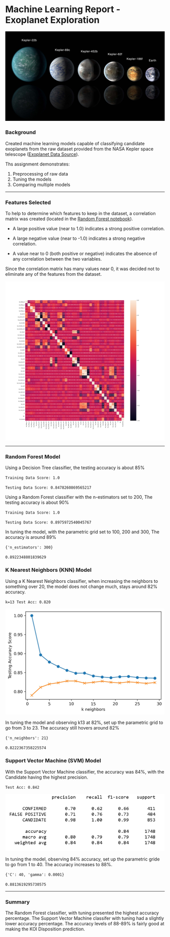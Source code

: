 # Machine Learning Report - Exoplanet Exploration

![exoplanets.jpg](Images/exoplanets.jpg)

### Background

Created machine learning models capable of classifying candidate exoplanets from the raw dataset provided from the NASA Kepler space telescope ([Exoplanet Data Source](https://www.kaggle.com/nasa/kepler-exoplanet-search-results)).

Ths assignment demonstrates:

1. Preprocessing of raw data
2. Tuning the models
3. Comparing multiple models

- - -

### Features Selected
To help to determine which features to keep in the dataset, a correlation matrix was created (located in the [Random Forest notebook](model_1.ipynb)). 

* A large positive value (near to 1.0) indicates a strong positive correlation.

* A large negative value (near to -1.0) indicates a strong negative correlation.

* A value near to 0 (both positive or negative) indicates the absence of any correlation between the two variables.

Since the correlation matrix has many values near 0, it was decided not to eliminate any of the features from the dataset.

![Correlation Image](Images/corr.png)

- - -

### Random Forest Model
Using a Decision Tree classifier, the testing accuracy is about 85%

``Training Data Score: 1.0``

``Testing Data Score: 0.8478260869565217``

Using a Random Forest classifier with the n-estimators set to 200, The testing accuracy is about 90%

``Training Data Score: 1.0``

``Testing Data Score: 0.8975972540045767``

 In tuning the model,  with the parametric grid set to 100, 200 and 300, The accuracy is around 89%

``{'n_estimators': 300}``

``0.8922348801839629``

### K Nearest Neighbors (KNN) Model
Using a K Nearest Neighbors classifier, when increasing the neighbors to something over 20, the model does not change much, stays around 82% accuracy.

``k=13 Test Acc: 0.820``

![KNN model](Images/knn.jpg)

 In tuning the model and observing k13 at 82%, set up the parametric grid to go from 3 to 23. The accuracy still hovers around 82%

 ``{'n_neighbors': 21}``

``0.8222367358225574``


### Support Vector Machine (SVM) Model
With the Support Vector Machine classifier, the accuracy was 84%, with the Candidate having the highest precision.

``Test Acc: 0.842``

![SVM model](Images/svm_table.png)

 In tuning the model, observing 84% accuracy, set up the parametric gride to go from 1 to 40. The accuracy increases to 88%.

 ``{'C': 40, 'gamma': 0.0001}``

``0.8813619295730575``


- - -

### Summary
The Random Forest classifier, with tuning presented the highest accuracy percentage. The Support Vector Machine classifer with tuning had a slightly lower accuracy percentage. The accuracy levels of 88-89% is fairly good at making the KOI Disposition prediction. 